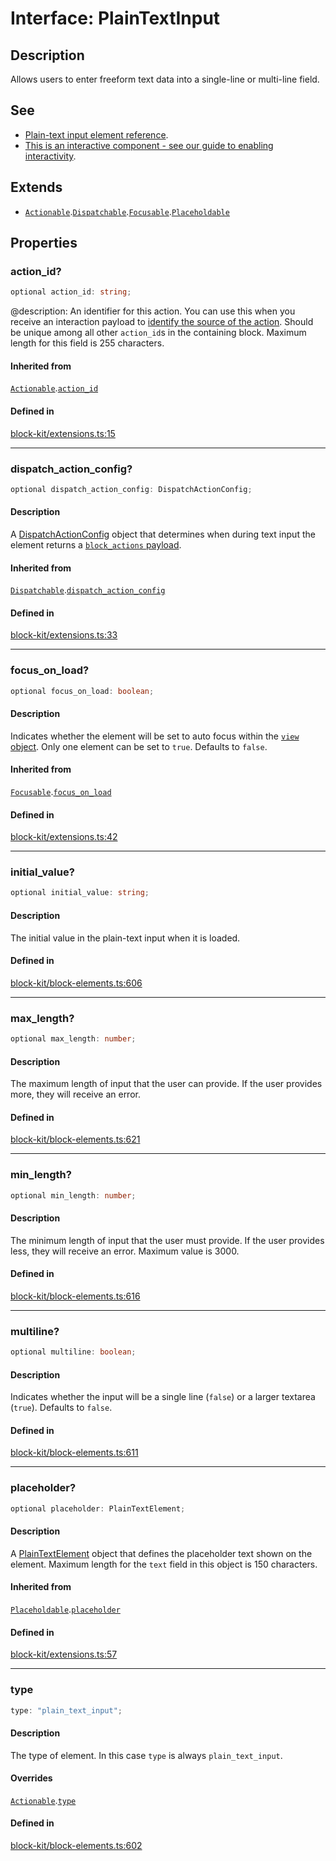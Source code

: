 # Interface: PlainTextInput

## Description

Allows users to enter freeform text data into a single-line or multi-line field.

## See

 - [Plain-text input element reference](https://api.slack.com/reference/block-kit/block-elements#input).
 - [This is an interactive component - see our guide to enabling interactivity](https://api.slack.com/interactivity/handling).

## Extends

- [`Actionable`](Actionable.md).[`Dispatchable`](Dispatchable.md).[`Focusable`](Focusable.md).[`Placeholdable`](Placeholdable.md)

## Properties

### action\_id?

```ts
optional action_id: string;
```

@description: An identifier for this action. You can use this when you receive an interaction payload to
[identify the source of the action](https://api.slack.com/interactivity/handling#payloads). Should be unique
among all other `action_id`s in the containing block. Maximum length for this field is 255 characters.

#### Inherited from

[`Actionable`](Actionable.md).[`action_id`](Actionable.md#action_id)

#### Defined in

[block-kit/extensions.ts:15](https://github.com/slackapi/node-slack-sdk/blob/main/packages/types/src/block-kit/extensions.ts#L15)

***

### dispatch\_action\_config?

```ts
optional dispatch_action_config: DispatchActionConfig;
```

#### Description

A [DispatchActionConfig](DispatchActionConfig.md) object that determines when during text input the element returns a
[`block_actions` payload](https://api.slack.com/reference/interaction-payloads/block-actions).

#### Inherited from

[`Dispatchable`](Dispatchable.md).[`dispatch_action_config`](Dispatchable.md#dispatch_action_config)

#### Defined in

[block-kit/extensions.ts:33](https://github.com/slackapi/node-slack-sdk/blob/main/packages/types/src/block-kit/extensions.ts#L33)

***

### focus\_on\_load?

```ts
optional focus_on_load: boolean;
```

#### Description

Indicates whether the element will be set to auto focus within the
[`view` object](https://api.slack.com/reference/surfaces/views). Only one element can be set to `true`.
Defaults to `false`.

#### Inherited from

[`Focusable`](Focusable.md).[`focus_on_load`](Focusable.md#focus_on_load)

#### Defined in

[block-kit/extensions.ts:42](https://github.com/slackapi/node-slack-sdk/blob/main/packages/types/src/block-kit/extensions.ts#L42)

***

### initial\_value?

```ts
optional initial_value: string;
```

#### Description

The initial value in the plain-text input when it is loaded.

#### Defined in

[block-kit/block-elements.ts:606](https://github.com/slackapi/node-slack-sdk/blob/main/packages/types/src/block-kit/block-elements.ts#L606)

***

### max\_length?

```ts
optional max_length: number;
```

#### Description

The maximum length of input that the user can provide. If the user provides more,
they will receive an error.

#### Defined in

[block-kit/block-elements.ts:621](https://github.com/slackapi/node-slack-sdk/blob/main/packages/types/src/block-kit/block-elements.ts#L621)

***

### min\_length?

```ts
optional min_length: number;
```

#### Description

The minimum length of input that the user must provide. If the user provides less, they will receive
an error. Maximum value is 3000.

#### Defined in

[block-kit/block-elements.ts:616](https://github.com/slackapi/node-slack-sdk/blob/main/packages/types/src/block-kit/block-elements.ts#L616)

***

### multiline?

```ts
optional multiline: boolean;
```

#### Description

Indicates whether the input will be a single line (`false`) or a larger textarea (`true`).
Defaults to `false`.

#### Defined in

[block-kit/block-elements.ts:611](https://github.com/slackapi/node-slack-sdk/blob/main/packages/types/src/block-kit/block-elements.ts#L611)

***

### placeholder?

```ts
optional placeholder: PlainTextElement;
```

#### Description

A [PlainTextElement](PlainTextElement.md) object that defines the placeholder text shown on the element. Maximum
length for the `text` field in this object is 150 characters.

#### Inherited from

[`Placeholdable`](Placeholdable.md).[`placeholder`](Placeholdable.md#placeholder)

#### Defined in

[block-kit/extensions.ts:57](https://github.com/slackapi/node-slack-sdk/blob/main/packages/types/src/block-kit/extensions.ts#L57)

***

### type

```ts
type: "plain_text_input";
```

#### Description

The type of element. In this case `type` is always `plain_text_input`.

#### Overrides

[`Actionable`](Actionable.md).[`type`](Actionable.md#type)

#### Defined in

[block-kit/block-elements.ts:602](https://github.com/slackapi/node-slack-sdk/blob/main/packages/types/src/block-kit/block-elements.ts#L602)
